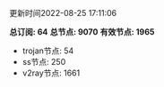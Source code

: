 更新时间2022-08-25 17:11:06

**总订阅: 64**
**总节点: 9070**
**有效节点: 1965**
- trojan节点: 54
- ss节点: 250
- v2ray节点: 1661
